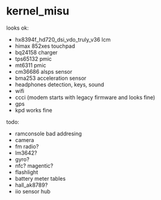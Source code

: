 # kernel_misu
looks ok:
+ hx8394f_hd720_dsi_vdo_truly_v36 lcm
+ himax 852xes touchpad
+ bq24158 charger
+ tps65132 pmic
+ mt6311 pmic
+ cm36686 alsps sensor
+ bma253 acceleration sensor
+ headphones detection, keys, sound
+ wifi
+ ccci (modem starts with legacy firmware and looks fine)
+ gps
+ kpd works fine

todo:
- ramconsole bad addresing
- camera
- fm radio?
- lm3642?
- gyro?
- nfc? magentic?
- flashlight
- battery meter tables
- hall_ak8789?
- iio sensor hub
